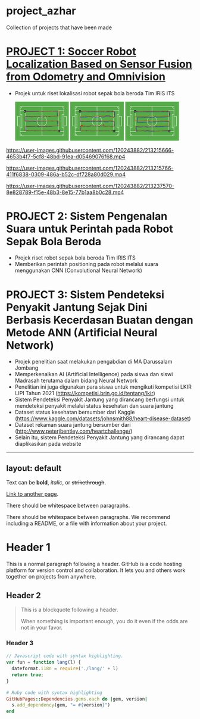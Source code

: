 # project_azhar
Collection of projects that have been made

# [PROJECT 1: Soccer Robot Localization Based on Sensor Fusion from Odometry and Omnivision](https://github.com/muhammadazhar15/project_azhar/tree/master/Project1-robot_localization)
* Projek untuk riset lokalisasi robot sepak bola beroda Tim IRIS ITS

  <img src="https://github.com/muhammadazhar15/project_azhar/blob/master/Project1-robot_localization/Image/Test_results/odo1.jpg" width="30%" height="30%"> <img src="https://github.com/muhammadazhar15/project_azhar/blob/master/Project1-robot_localization/Image/Test_results/pf1.jpg" width="30%" height="30%"> <img src="https://github.com/muhammadazhar15/project_azhar/blob/master/Project1-robot_localization/Image/Test_results/sf1.jpg" width="30%" height="30%">
 
https://user-images.githubusercontent.com/120243882/213215666-4653b4f7-5cf8-48bd-91ea-d05469076f68.mp4

https://user-images.githubusercontent.com/120243882/213215766-411f6838-0309-486a-b52c-df728a80d029.mp4
  
https://user-images.githubusercontent.com/120243882/213237570-8e828789-f15e-48b3-8e15-77b1aa8b0c28.mp4

# PROJECT 2: Sistem Pengenalan Suara untuk Perintah pada Robot Sepak Bola Beroda
* Projek riset robot sepak bola beroda Tim IRIS ITS
* Memberikan perintah positioning pada robot melalui suara menggunakan CNN (Convolutional Neural Network)

# PROJECT 3: Sistem Pendeteksi Penyakit Jantung Sejak Dini Berbasis Kecerdasan Buatan dengan Metode ANN (Artificial Neural Network)
* Projek penelitian saat melakukan pengabdian di MA Darussalam Jombang
* Memperkenalkan AI (Artificial Intelligence) pada siswa dan siswi Madrasah terutama dalam bidang Neural Network
* Penelitian ini juga digunakan para siswa untuk mengikuti kompetisi LKIR LIPI Tahun 2021 (https://kompetisi.brin.go.id/tentang/lkir)
* Sistem Pendeteksi Penyakit Jantung yang dirancang berfungsi untuk mendeteksi penyakit melalui status kesehatan dan suara jantung
* Dataset status kesehatan bersumber dari Kaggle (https://www.kaggle.com/datasets/johnsmith88/heart-disease-dataset)
* Dataset rekaman suara jantung bersumber dari (http://www.peterjbentley.com/heartchallenge/)
* Selain itu, sistem Pendeteksi Penyakit Jantung yang dirancang dapat diaplikasikan pada website


---
layout: default
---

Text can be **bold**, _italic_, or ~~strikethrough~~.

[Link to another page](./another-page.html).

There should be whitespace between paragraphs.

There should be whitespace between paragraphs. We recommend including a README, or a file with information about your project.

# Header 1

This is a normal paragraph following a header. GitHub is a code hosting platform for version control and collaboration. It lets you and others work together on projects from anywhere.

## Header 2

> This is a blockquote following a header.
>
> When something is important enough, you do it even if the odds are not in your favor.

### Header 3

```js
// Javascript code with syntax highlighting.
var fun = function lang(l) {
  dateformat.i18n = require('./lang/' + l)
  return true;
}
```

```ruby
# Ruby code with syntax highlighting
GitHubPages::Dependencies.gems.each do |gem, version|
  s.add_dependency(gem, "= #{version}")
end
```
